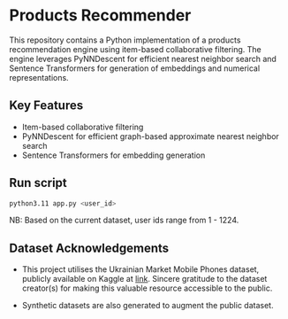 # Products Recommender

This repository contains a Python implementation of a products recommendation engine using item-based collaborative filtering. The engine leverages PyNNDescent for efficient nearest neighbor search and Sentence Transformers for generation of embeddings and numerical representations.

## Key Features

- Item-based collaborative filtering
- PyNNDescent for efficient graph-based approximate nearest neighbor search
- Sentence Transformers for embedding generation

## Run script

```bash
python3.11 app.py <user_id>
```

NB: Based on the current dataset, user ids range from 1 - 1224.

## Dataset Acknowledgements

- This project utilises the Ukrainian Market Mobile Phones dataset, publicly available on Kaggle at [link](https://www.kaggle.com/datasets/artempozdniakov/ukrainian-market-mobile-phones-data/data). Sincere gratitude to the dataset creator(s) for making this valuable resource accessible to the public.

- Synthetic datasets are also generated to augment the public dataset.
